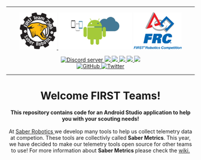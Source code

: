 

---

<p float="left" align="center">
    <a href="https://saberrobotics.org">
        <img src="/.github/assets/saber-robotics.png" height="100" />
    </a>
    <img src="/.github/assets/android.png" height="100" />
    <img src="/.github/assets/FIRST.png" height="100" /> 
</p>

<!--
<p align="center">
    <b> Join our Discord Server! </b>
</p>
-->

<p align="center">
    <a href="https://discord.gg/WvbCRGSKre">
        <img src="https://img.shields.io/discord/888875214459535360?color=5865F2&logo=discord&logoColor=white" alt="Discord server"/>
    </a>
    <a href="https://github.com/IBXCODECAT/FRC-Scouting/commits/main">
        <img src="https://img.shields.io/github/commit-activity/w/IBXCODECAT/FRC-Scouting?label=commits"/>
    </a>
    <a href="https://github.com/IBXCODECAT/FRC-Scouting/releases">
        <img src="https://img.shields.io/github/downloads/IBXCODECAT/FRC-Scouting/total"/>
    </a>
    <a href="https://github.com/IBXCODECAT/FRC-Scouting/issues">
        <img src="https://img.shields.io/github/issues/IBXCODECAT/FRC-Scouting"/>
    </a>
    <a href="https://github.com/IBXCODECAT/FRC-Scouting/blob/main/.github/LICENSE">
        <img src="https://img.shields.io/github/license/IBXCODECAT/FRC-Scouting"/>
    </a>
    <a href="https://github.com/IBXCODECAT/FRC-Scouting/actions">
        <img src="https://img.shields.io/maintenance/yes/2022"/>
    </a>
    <br/>
    <a href="https://github.com/IBXCODECAT">
        <img src="https://img.shields.io/github/followers/IBXCODECAT?label=Follow&style=social" alt="GitHub"/>
    </a>
    <a href="https://twitter.com/ibxcodecat">
        <img src="https://img.shields.io/twitter/follow/ibxcodecat?label=Follow&style=social" alt="Twitter"/>
    </a>
</p>

---

<h1 align="center">Welcome FIRST Teams!</h1>

<p align="center">
    <strong>
        This repository contains code for an Android Studio application to help you with your scouting needs!
    </strong>
    <br/><br/>
    At 
    <a href="https://saberrobotics.org">
        Saber Robotics
    </a>
    we develop many tools to help us collect telemetry data at competion. These tools are collectivly called <strong>Saber Metrics</strong>. This year, we have decided to make our telemetry tools open source for other teams to use! For more information about
    <strong>
        Saber Metrics
    </strong>
    please check the
    <a href="https://github.com/IBXCODECAT/Saber-Metrics/wiki">
        wiki.
    </a>
</P>
